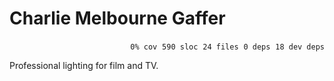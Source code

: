 # Charlie Melbourne Gaffer


<p align="right">
    <code>0% cov</code>&nbsp;
    <code>590 sloc</code>&nbsp;
    <code>24 files</code>&nbsp;
    <code>0 deps</code>&nbsp;
    <code>18 dev deps</code>
</p>

Professional lighting for film and TV.

<!-- START doctoc -->
<!-- END doctoc -->
